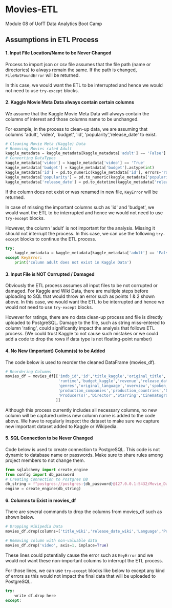 # Movies-ETL
Module 08 of UofT Data Analytics Boot Camp

## Assumptions in ETL Process

#### 1. Input File Location/Name to be Never Changed
Process to import json or csv file assumes that the file path (name or directories) to always remain the same. If the path is changed, `FileNotFoundError` will be returned.

In this case, we would want the ETL to be interrupted and hence we would not need to use `try-except` blocks.


#### 2. Kaggle Movie Meta Data always contain certain columns

We assume that the Kaggle Movie Meta Data will always contain the columns of interest and those columns name to be unchanged.

For example, in the process to clean-up data, we are assuming that columns 'adult', 'video', 'budget', 'id', 'popularity','release_date' to exist.

```python
# Cleaning Movie Meta (Kaggle) Data
# Removing Movies rated Adult
kaggle_metadata = kaggle_metadata[kaggle_metadata['adult'] == 'False'].drop('adult',axis='columns')
# Converting DataTypes
kaggle_metadata['video'] = kaggle_metadata['video'] == 'True'
kaggle_metadata['budget'] = kaggle_metadata['budget'].astype(int)
kaggle_metadata['id'] = pd.to_numeric(kaggle_metadata['id'], errors='raise')
kaggle_metadata['popularity'] = pd.to_numeric(kaggle_metadata['popularity'], errors='raise')
kaggle_metadata['release_date'] = pd.to_datetime(kaggle_metadata['release_date'])
```

If the column does not exist or was renamed in new file, `KeyError` will be returned.

In case of missing the important columns such as 'id' and 'budget', we would want the ETL to be interrupted and hence we would not need to use `try-except` blocks.

However, the column 'adult' is not important for the analysis. Missing it should not interrupt the process. In this case, we can use the following `try-except` blocks to continue the ETL process.

```python
try:
    kaggle_metadata = kaggle_metadata[kaggle_metadata['adult'] == 'False'].drop('adult',axis='columns')
except KeyError:
    print('column adult does not exist in Kaggle Data')
```


#### 3. Input File is NOT Corrupted / Damaged
Obviously the ETL process assumes all input files to be not corrupted or damaged. For Kaggle and Wiki Data, there are multiple steps before uploading to SQL that would throw an error such as points 1 & 2 shown above. In this case, we would want the ETL to be interrupted and hence we would not need to use `try-except` blocks.

However for ratings, there are no data clean-up process and file is directly uploaded to PostgreSQL. Damage to the file, such as string miss-entered to column 'rating', could significantly impact the analysis that follows ETL process.
(We could trust Kaggle to not cause such mistakes or we could add a code to drop the rows if data type is not floating-point number)


#### 4. No New (Important) Column(s) to be Added
The code below is used to reorder the cleaned DataFrame (movies_df).

```python
# Reordering Columns
movies_df = movies_df[['imdb_id','id','title_kaggle','original_title','tagline','belongs_to_collection','url','imdb_link',
                       'runtime','budget_kaggle','revenue','release_date_kaggle','popularity','vote_average','vote_count',
                       'genres','original_language','overview','spoken_languages','Country',
                       'production_companies','production_countries','Distributor',
                       'Producer(s)','Director','Starring','Cinematography','Editor(s)','Writer(s)','Composer(s)','Based on'
                      ]] 
```

Although this process currently includes all necessary columns, no new column will be captured unless new column name is added to the code above. We have to regularly inspect the dataset to make sure we capture new important dataset added to Kaggle or Wikipedia.


#### 5. SQL Connection to be Never Changed
Code below is used to create connection to PostgreSQL. This code is not dynamic to database name or passwords. Make sure to share rules among project members to not change them.

```python
from sqlalchemy import create_engine
from config import db_password
# Creating Connection to Postgres DB
db_string = f"postgres://postgres:{db_password}@127.0.0.1:5432/Movie_Data"
engine = create_engine(db_string)
```

#### 6. Columns to Exist in movies_df
There are several commands to drop the columns from movies_df such as shown below.

```python
# Dropping Wikipedia Data
movies_df.drop(columns=['title_wiki','release_date_wiki','Language','Production company(s)'], inplace=True)

# Removing column with non-valuable data
movies_df.drop('video', axis=1, inplace=True)
```

These lines could potentially cause the error such as `KeyError` and we would not want these non-important columns to interrupt the ETL process.

For those lines, we can use `try-except` blocks like below to except any kind of errors as this would not impact the final data that will be uploaded to PostgreSQL.
```python
try:
    write df.drop here
except:
```